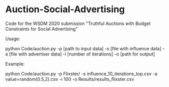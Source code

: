 # Auction-Social-Advertising
Code for the WSDM 2020 submission "Truthful Auctions with Budget Constraints for Social Advertising"

Usage:

python Code/auction.py -p [path to input data] -s [file with influence data] -a [file with advertiser data] -i [number of iterations] -o [path for output]

Example:

python Code/auction.py -p Flixster/ -s influence_10_iterations_top.csv -a value=random(0.5,2).csv -i 100 -o Results/results_flixster.csv
